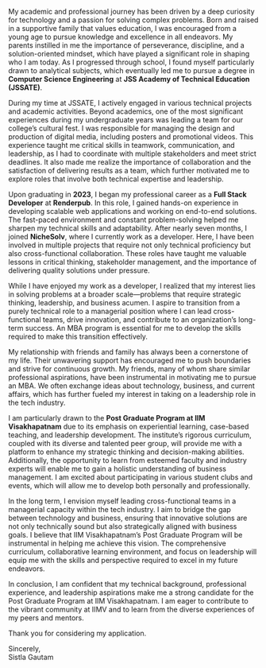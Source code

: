 My academic and professional journey has been driven by a deep curiosity for technology and a passion for solving complex problems. Born and raised in a supportive family that values education, I was encouraged from a young age to pursue knowledge and excellence in all endeavors. My parents instilled in me the importance of perseverance, discipline, and a solution-oriented mindset, which have played a significant role in shaping who I am today. As I progressed through school, I found myself particularly drawn to analytical subjects, which eventually led me to pursue a degree in **Computer Science Engineering** at **JSS Academy of Technical Education (JSSATE)**.

During my time at JSSATE, I actively engaged in various technical projects and academic activities. Beyond academics, one of the most significant experiences during my undergraduate years was leading a team for our college’s cultural fest. I was responsible for managing the design and production of digital media, including posters and promotional videos. This experience taught me critical skills in teamwork, communication, and leadership, as I had to coordinate with multiple stakeholders and meet strict deadlines. It also made me realize the importance of collaboration and the satisfaction of delivering results as a team, which further motivated me to explore roles that involve both technical expertise and leadership.

Upon graduating in **2023**, I began my professional career as a **Full Stack Developer** at **Renderpub**. In this role, I gained hands-on experience in developing scalable web applications and working on end-to-end solutions. The fast-paced environment and constant problem-solving helped me sharpen my technical skills and adaptability. After nearly seven months, I joined **NicheSolv**, where I currently work as a developer. Here, I have been involved in multiple projects that require not only technical proficiency but also cross-functional collaboration. These roles have taught me valuable lessons in critical thinking, stakeholder management, and the importance of delivering quality solutions under pressure.

While I have enjoyed my work as a developer, I realized that my interest lies in solving problems at a broader scale—problems that require strategic thinking, leadership, and business acumen. I aspire to transition from a purely technical role to a managerial position where I can lead cross-functional teams, drive innovation, and contribute to an organization’s long-term success. An MBA program is essential for me to develop the skills required to make this transition effectively.

My relationship with friends and family has always been a cornerstone of my life. Their unwavering support has encouraged me to push boundaries and strive for continuous growth. My friends, many of whom share similar professional aspirations, have been instrumental in motivating me to pursue an MBA. We often exchange ideas about technology, business, and current affairs, which has further fueled my interest in taking on a leadership role in the tech industry.

I am particularly drawn to the **Post Graduate Program at IIM Visakhapatnam** due to its emphasis on experiential learning, case-based teaching, and leadership development. The institute’s rigorous curriculum, coupled with its diverse and talented peer group, will provide me with a platform to enhance my strategic thinking and decision-making abilities. Additionally, the opportunity to learn from esteemed faculty and industry experts will enable me to gain a holistic understanding of business management. I am excited about participating in various student clubs and events, which will allow me to develop both personally and professionally.

In the long term, I envision myself leading cross-functional teams in a managerial capacity within the tech industry. I aim to bridge the gap between technology and business, ensuring that innovative solutions are not only technically sound but also strategically aligned with business goals. I believe that IIM Visakhapatnam’s Post Graduate Program will be instrumental in helping me achieve this vision. The comprehensive curriculum, collaborative learning environment, and focus on leadership will equip me with the skills and perspective required to excel in my future endeavors.

In conclusion, I am confident that my technical background, professional experience, and leadership aspirations make me a strong candidate for the Post Graduate Program at IIM Visakhapatnam. I am eager to contribute to the vibrant community at IIMV and to learn from the diverse experiences of my peers and mentors.

Thank you for considering my application.

Sincerely,  
Sistla Gautam